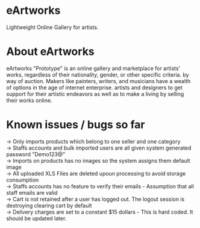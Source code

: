 # eArtworks

Lightweight Online Gallery for artists.

# About eArtworks

eArtworks "Prototype" is an online gallery and marketplace for artists' works, regardless of their nationality, gender, or other specific criteria.
by way of auction. Makers like painters, writers, and musicians have a wealth of options in the age of internet enterprise.
artists and designers to get support for their artistic endeavors as well as to make a living by selling their works online.

# Known issues / bugs so far

-> Only imports products which belong to one seller and one category <br>
-> Staffs accounts and bulk imported users are all given system generated password "Demo123@" <br>
-> Imports on products has no images so the system assigns them default image <br>
-> All uploaded XLS Files are deleted upoun processing to avoid storage consumption <br>
-> Staffs accounts has no feature to verify their emails - Assumption that all staff emails are valid <br>
-> Cart is not retained after a user has logged out. The logout session is destroying clearing cart by default <br>
-> Delivery charges are set to a constant $15 dollars - This is hard coded. It should be updated later.
